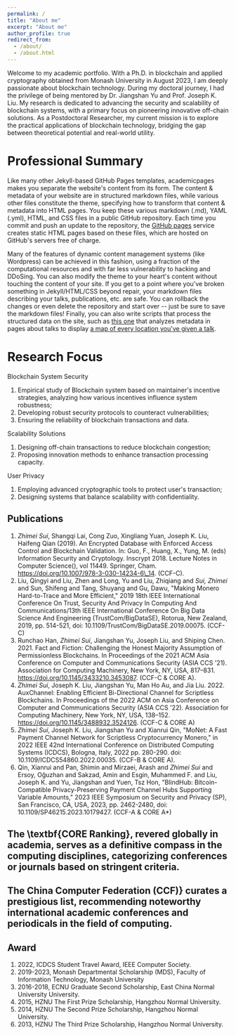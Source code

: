 ```yaml
---
permalink: /
title: "About me"
excerpt: "About me"
author_profile: true
redirect_from: 
  - /about/
  - /about.html
---
```


Welcome to my academic portfolio. With a Ph.D. in blockchain and applied cryptography obtained from Monash University in August 2023, I am deeply passionate about blockchain technology. During my doctoral journey, I had the privilege of being mentored by Dr. Jiangshan Yu and Prof. Joseph K. Liu. My research is dedicated to advancing the security and scalability of blockchain systems, with a primary focus on pioneering innovative off-chain solutions. As a Postdoctoral Researcher, my current mission is to explore the practical applications of blockchain technology, bridging the gap between theoretical potential and real-world utility.

Professional Summary
======
Like many other Jekyll-based GitHub Pages templates, academicpages makes you separate the website's content from its form. The content & metadata of your website are in structured markdown files, while various other files constitute the theme, specifying how to transform that content & metadata into HTML pages. You keep these various markdown (.md), YAML (.yml), HTML, and CSS files in a public GitHub repository. Each time you commit and push an update to the repository, the [GitHub pages](https://pages.github.com/) service creates static HTML pages based on these files, which are hosted on GitHub's servers free of charge.

Many of the features of dynamic content management systems (like Wordpress) can be achieved in this fashion, using a fraction of the computational resources and with far less vulnerability to hacking and DDoSing. You can also modify the theme to your heart's content without touching the content of your site. If you get to a point where you've broken something in Jekyll/HTML/CSS beyond repair, your markdown files describing your talks, publications, etc. are safe. You can rollback the changes or even delete the repository and start over -- just be sure to save the markdown files! Finally, you can also write scripts that process the structured data on the site, such as [this one](https://github.com/academicpages/academicpages.github.io/blob/master/talkmap.ipynb) that analyzes metadata in pages about talks to display [a map of every location you've given a talk](https://academicpages.github.io/talkmap.html).

Research Focus
======
Blockchain System Security
1. Empirical study of Blockchain system based on maintainer's incentive strategies, analyzing how various incentives influence system robustness;
2. Developing robust security protocols to counteract vulnerabilities;
3. Ensuring the reliability of blockchain transactions and data.

Scalability Solutions
1. Designing off-chain transactions to reduce blockchain congestion;
2. Proposing innovation methods to enhance transaction processing capacity.

User Privacy
1. Employing advanced cryptographic tools to protect user's transaction;
2. Designing systems that balance scalability with confidentiality.


Publications
------

1. *Zhimei Sui*, Shangqi Lai, Cong Zuo, Xingliang Yuan, Joseph K. Liu, Haifeng Qian (2019). An Encrypted Database with Enforced Access Control and Blockchain Validation. In: Guo, F., Huang, X., Yung, M. (eds) Information Security and Cryptology. Inscrypt 2018. Lecture Notes in Computer Science(), vol 11449. Springer, Cham. https://doi.org/10.1007/978-3-030-14234-6\_14. (CCF-C).
2.  Liu, Qingyi and Liu, Zhen and Long, Yu and Liu, Zhiqiang and *Sui, Zhimei* and Sun, Shifeng and Tang, Shuyang and Gu, Dawu, "Making Monero Hard-to-Trace and More Efficient," 2019 18th IEEE International Conference On Trust, Security And Privacy In Computing And Communications/13th IEEE International Conference On Big Data Science And Engineering (TrustCom/BigDataSE), Rotorua, New Zealand, 2019, pp. 514-521, doi: 10.1109/TrustCom/BigDataSE.2019.00075. (CCF-C)
3.  Runchao Han, *Zhimei Sui*, Jiangshan Yu, Joseph Liu, and Shiping Chen. 2021. Fact and Fiction: Challenging the Honest Majority Assumption of Permissionless Blockchains. In Proceedings of the 2021 ACM Asia Conference on Computer and Communications Security (ASIA CCS '21). Association for Computing Machinery, New York, NY, USA, 817–831. https://doi.org/10.1145/3433210.3453087. (CCF-C & CORE A).
4.  *Zhimei Sui*, Joseph K. Liu, Jiangshan Yu, Man Ho Au, and Jia Liu. 2022. AuxChannel: Enabling Efficient Bi-Directional Channel for Scriptless Blockchains. In Proceedings of the 2022 ACM on Asia Conference on Computer and Communications Security (ASIA CCS '22). Association for Computing Machinery, New York, NY, USA, 138–152. 
    https://doi.org/10.1145/3488932.3524126.  (CCF-C & CORE A)
5. *Zhimei Sui*, Joseph K. Liu, Jiangshan Yu and Xianrui Qin, "MoNet: A Fast Payment Channel Network for Scriptless Cryptocurrency Monero," in 2022 IEEE 42nd International Conference on Distributed Computing Systems (ICDCS), Bologna, Italy, 2022 pp. 280-290. doi: 10.1109/ICDCS54860.2022.00035. (CCF-B & CORE A).
6. Qin, Xianrui and Pan, Shimin and Mirzaei, Arash and *Zhimei Sui* and Ersoy, Oğuzhan and Sakzad, Amin and Esgin, Muhammed F. and Liu, Joseph K. and Yu, Jiangshan and Yuen, Tsz Hon, "BlindHub: Bitcoin-Compatible Privacy-Preserving Payment Channel Hubs Supporting Variable Amounts," 2023 IEEE Symposium on Security and Privacy (SP), San Francisco, CA, USA, 2023, pp. 2462-2480, doi: 10.1109/SP46215.2023.10179427. (CCF-A & CORE A*)

## The \textbf{CORE Ranking}, revered globally in academia, serves as a definitive compass in the computing disciplines, categorizing conferences or journals based on stringent criteria. 

## The China Computer Federation (CCF)} curates a prestigious list, recommending noteworthy international academic conferences and periodicals in the field of computing.


Award
------
1. 2022, ICDCS Student Travel Award, IEEE Computer Society.
2. 2019-2023, Monash Departmental Scholarship (MDS), Faculty of Information Technology, Monash University
3. 2016-2018, ECNU Graduate Second Scholarship, East China Normal University University.
4. 2015, HZNU The First Prize Scholarship, Hangzhou Normal University.
5. 2014, HZNU The Second Prize Scholarship, Hangzhou Normal University.
6. 2013, HZNU The Third Prize Scholarship, Hangzhou Normal University.
